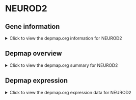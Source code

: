<h1>NEUROD2</h1>

<h2>Gene information</h2>
<details>
  <summary>Click to view the depmap.org information for NEUROD2</summary>
  <iframe src="https://depmap.org/portal/gene/NEUROD2?tab=about" style="border:none;width:100%;height:800px"></iframe>
</details>

<h2>Depmap overview</h2>
<details>
  <summary>Click to view the depmap.org summary for NEUROD2</summary>
  <iframe src="https://depmap.org/portal/gene/NEUROD2?tab=overview" style="border:none;width:100%;height:800px"></iframe>
</details>

<h2>Depmap expression</h2>
<details>
  <summary>Click to view the depmap.org expression data for NEUROD2</summary>
  <iframe src="https://depmap.org/portal/gene/NEUROD2?tab=characterization" style="border:none;width:100%;height:800px"></iframe>
</details>


<!--
<h2>Reactome Pathway diagram</h2>
<details>
  <summary>Click to view Reactome pathway for NEUROD2</summary>
  PNAME
</details>
-->


